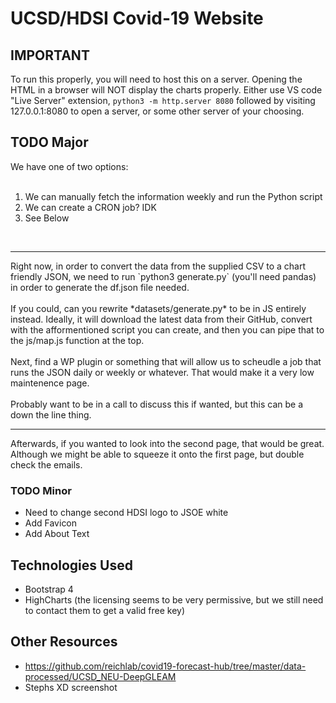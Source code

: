 # UCSD/HDSI Covid-19 Website

## IMPORTANT
To run this properly, you will need to host this on a server. Opening the HTML in a browser will NOT display the charts properly. Either use VS code "Live Server" extension, `python3 -m http.server 8080` followed by visiting 127.0.0.1:8080 to open a server, or some other server of your choosing.

## TODO Major
We have one of two options: <br> <br>
1. We can manually fetch the information weekly and run the Python script
2. We can create a CRON job? IDK
3. See Below
<br>
<hr>
Right now, in order to convert the data from the supplied CSV to a chart friendly JSON, we need to run `python3 generate.py` (you'll need pandas) in order to generate the df.json file needed. 
<br>
<br>
If you could, can you rewrite *datasets/generate.py* to be in JS entirely instead. Ideally, it will download the latest data from their GitHub, convert with the afformentioned script you can create, and then you can pipe that to the js/map.js function at the top. 
<br>
<br>
Next, find a WP plugin or something that will allow us to scheudle a job that runs the JSON daily or weekly or whatever. That would make it a very low maintenence page.
<br>
<br>
Probably want to be in a call to discuss this if wanted, but this can be a down the line thing.
<br>
<hr>
Afterwards, if you wanted to look into the second page, that would be great. Although we might be able to squeeze it onto the first page, but double check the emails.

### TODO Minor
* Need to change second HDSI logo to JSOE white
* Add Favicon
* Add About Text

## Technologies Used
* Bootstrap 4
* HighCharts (the licensing seems to be very permissive, but we still need to contact them to get a valid free key)

## Other Resources
* https://github.com/reichlab/covid19-forecast-hub/tree/master/data-processed/UCSD_NEU-DeepGLEAM
* Stephs XD screenshot